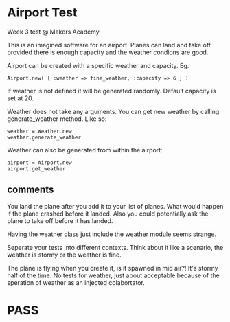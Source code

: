 Airport Test
============

Week 3 test @ Makers Academy

This is an imagined software for an airport. Planes can land and take off provided there is enough capacity and the weather condions are good.

Airport can be created with a specific weather and capacity. Eg.

```
Airport.new( { :weather => fine_weather, :capacity => 6 } )
```

If weather is not defined it will be generated randomly. Default capacity is set at 20.

Weather does not take any arguments. You can get new weather by calling generate_weather method. Like so:

```
weather = Weather.new
weather.generate_weather
```

Weather can also be generated from within the airport:

```
airport = Airport.new
airport.get_weather
```

## comments
You land the plane after you add it to your list of planes. What would happen if the plane crashed before it landed. Also you could potentially ask the plane to take off before it has landed.

Having the weather class just include the weather module seems strange.

Seperate your tests into different contexts. Think about it like a scenario, the weather is stormy or the weather is fine.

The plane is flying when you create it, is it spawned in mid air?!
It's stormy half of the time.
No tests for weather, just about acceptable because of the speration of weather as an injected colabortator.

# PASS
